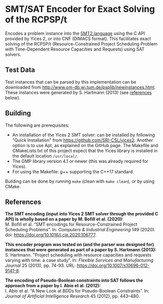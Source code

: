 # SMT/SAT Encoder for Exact Solving of the RCPSP/t
Encodes a problem instance into the [SMT2 language](http://smtlib.cs.uiowa.edu/language.shtml) using the C API provided by Yices 2, or into CNF (DIMACS format).
This facilitates exact solving of the RCPSP/t (Resource-Constrained Project Scheduling Problem with Time-Dependent Resource Capacities and Requests) using SAT solvers.

## Test Data
Test instances that can be parsed by this implementation can be downloaded from http://www.om-db.wi.tum.de/psplib/newinstances.html.
These instances were generated by S. Hartmann (2013) (see [references](#References) below).

## Building
The following are prerequisites:
- An installation of the Yices 2 SMT solver: can be installed by following "Quick Installation" from https://github.com/SRI-CSL/yices2. 
Another option is to use Apt, as explained on the GitHub page.
The Makefile and CMakeLists.txt of this project expect that the Yices library is installed in the default location `/usr/local/`.
- The GMP library version 4.1 or newer (this was already required for Yices).
- For using the Makefile: g++ supporting the C++17 standard.

Building can be done by running `make` (clean with `make clean`), or by using CMake.

## References
**The SMT encoding (input into Yices 2 SMT solver through the provided C API) is wholly based on a paper by M. Bofill et al. (2020):<br />**
M. Bofill et al. “SMT encodings for Resource-Constrained Project Scheduling Problems”. In:
_Computers & Industrial Engineering_ 149 (2020). doi: https://doi.org/10.1016/j.cie.2020.106777.

**This encoder program was tested on (and the parser was designed for) instances that were generated as part of a paper by S. Hartmann (2013):<br />**
S. Hartmann. "Project scheduling with resource capacities and requests varying with time: a case study". In: 
_Flexible Services and Manufacturing Journal_ 25 (2013), pp. 74-93. URL: https://doi.org/10.1007/s10696-012-9141-8.

**The encoding of Pseudo-Boolean constraints into SAT follows the approach from a paper by I. Abío et al. (2012):<br />**
I. Abío et al. “A New Look at BDDs for Pseudo-Boolean Constraints”. In: 
_Journal of Artificial Intelligence Research_ 45 (2012), pp. 443–480.
